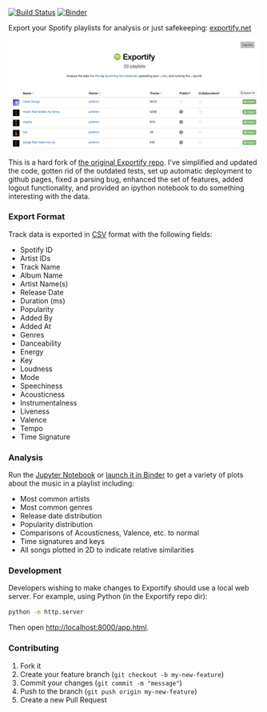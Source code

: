 [![Build Status](http://img.shields.io/travis/pavelkomarov/exportify.svg?style=flat)](https://travis-ci.org/pavelkomarov/exportify)
[![Binder](https://mybinder.org/badge_logo.svg)](https://mybinder.org/v2/gh/pavelkomarov/exportify/master)

Export your Spotify playlists for analysis or just safekeeping: [exportify.net](https://exportify.net)

<a href="https://pavelkomarov.com/exportify/app"><img src="screenshot.png"/></a>

This is a hard fork of [the original Exportify repo](https://github.com/watsonbox/exportify). I've simplified and updated the code, gotten rid of the outdated tests, set up automatic deployment to github pages, fixed a parsing bug, enhanced the set of features, added logout functionality, and provided an ipython notebook to do something interesting with the data.

### Export Format

Track data is exported in [CSV](http://en.wikipedia.org/wiki/Comma-separated_values) format with the following fields:

- Spotify ID
- Artist IDs
- Track Name
- Album Name
- Artist Name(s)
- Release Date
- Duration (ms)
- Popularity
- Added By
- Added At
- Genres
- Danceability
- Energy
- Key
- Loudness
- Mode
- Speechiness
- Acousticness
- Instrumentalness
- Liveness
- Valence
- Tempo
- Time Signature

### Analysis

Run the [Jupyter Notebook](https://github.com/pavelkomarov/exportify/blob/master/taste_analysis.ipynb) or [launch it in Binder](https://mybinder.org/v2/gh/pavelkomarov/exportify/master) to get a variety of plots about the music in a playlist including:

- Most common artists
- Most common genres
- Release date distribution
- Popularity distribution
- Comparisons of Acousticness, Valence, etc. to normal
- Time signatures and keys
- All songs plotted in 2D to indicate relative similarities


### Development

Developers wishing to make changes to Exportify should use a local web server. For example, using Python (in the Exportify repo dir):

```bash
python -m http.server
```

Then open [http://localhost:8000/app.html](http://localhost:8000/app.html).

### Contributing

1. Fork it
2. Create your feature branch (`git checkout -b my-new-feature`)
3. Commit your changes (`git commit -m "message"`)
4. Push to the branch (`git push origin my-new-feature`)
5. Create a new Pull Request
